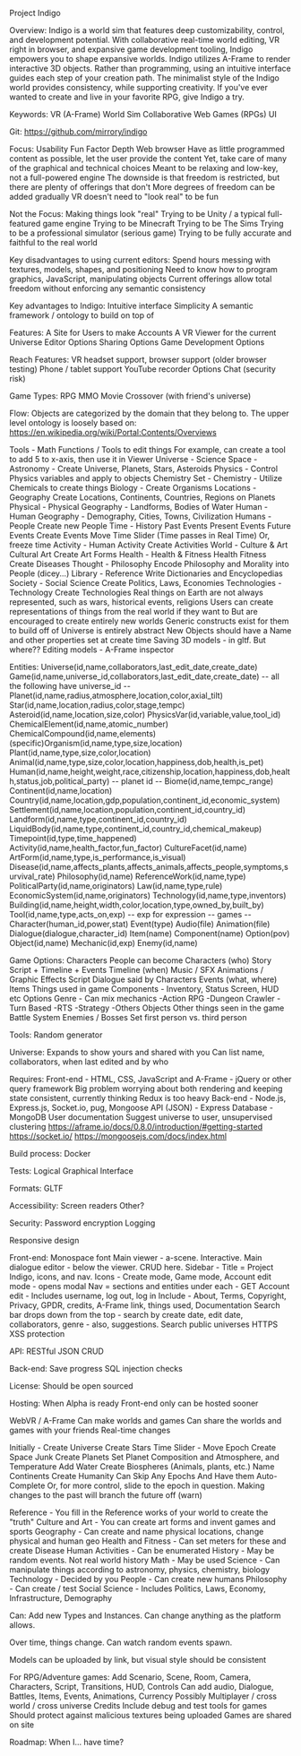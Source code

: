 Project Indigo

Overview:
Indigo is a world sim that features deep customizability, control, and development potential.
With collaborative real-time world editing, VR right in browser, and expansive game development tooling, Indigo empowers you to shape expansive worlds.
Indigo utilizes A-Frame to render interactive 3D objects.
Rather than programming, using an intuitive interface guides each step of your creation path.
The minimalist style of the Indigo world provides consistency, while supporting creativity.
If you've ever wanted to create and live in your favorite RPG, give Indigo a try.

Keywords:
VR (A-Frame)
World Sim
Collaborative
Web
Games (RPGs)
UI

Git:
https://github.com/mirrory/indigo

Focus: 
Usability
Fun Factor
Depth
Web browser
Have as little programmed content as possible, let the user provide the content
Yet, take care of many of the graphical and technical choices
Meant to be relaxing and low-key, not a full-powered engine
The downside is that freedom is restricted, but there are plenty of offerings that don't
More degrees of freedom can be added gradually
VR doesn't need to "look real" to be fun

Not the Focus:
Making things look "real"
Trying to be Unity / a typical full-featured game engine
Trying to be Minecraft
Trying to be The Sims
Trying to be a professional simulator (serious game)
Trying to be fully accurate and faithful to the real world

Key disadvantages to using current editors:
Spend hours messing with textures, models, shapes, and positioning
Need to know how to program graphics, JavaScript, manipulating objects
Current offerings allow total freedom without enforcing any semantic consistency

Key advantages to Indigo:
Intuitive interface
Simplicity
A semantic framework / ontology to build on top of

Features:
A Site for Users to make Accounts
A VR Viewer for the current Universe
Editor Options
Sharing Options
Game Development Options

Reach Features:
VR headset support, browser support (older browser testing)
Phone / tablet support
YouTube recorder Options
Chat (security risk)

Game Types:
RPG
MMO
Movie
Crossover (with friend's universe)

Flow:
Objects are categorized by the domain that they belong to.
The upper level ontology is loosely based on:
https://en.wikipedia.org/wiki/Portal:Contents/Overviews

Tools - Math
	Functions / Tools to edit things
	For example, can create a tool to add 5 to x-axis, then use it in Viewer
Universe - Science
	Space - Astronomy - Create Universe, Planets, Stars, Asteroids
	Physics - Control Physics variables and apply to objects
	Chemistry Set - Chemistry - Utilize Chemicals to create things
	Biology - Create Organisms
Locations - Geography
	Create Locations, Continents, Countries, Regions on Planets
	Physical - Physical Geography - Landforms, Bodies of Water
	Human - Human Geography - Demography, Cities, Towns, Civilization
Humans - People
	Create new People
Time - History
	Past Events
	Present Events
	Future Events
	Create Events
	Move Time Slider (Time passes in Real Time)
	Or, freeze time
Activity - Human Activity
	Create Activities
World - Culture & Art
	Cultural
	Art
	Create Art Forms
Health - Health & Fitness
	Health 
	Fitness
	Create Diseases
Thought - Philosophy
	Encode Philosophy and Morality into People (dicey...)
Library - Reference
	Write Dictionaries and Encyclopedias
Society - Social Science
	Create Politics, Laws, Economies
Technologies - Technology
	Create Technologies
Real things on Earth are not always represented, such as wars, historical events, religions
Users can create representations of things from the real world if they want to
But are encouraged to create entirely new worlds
Generic constructs exist for them to build off of
Universe is entirely abstract
New Objects should have a Name and other properties set at create time
Saving 3D models - in gltf. But where??
Editing models - A-Frame inspector

Entities:
Universe(id,name,collaborators,last_edit_date,create_date)
Game(id,name,universe_id,collaborators,last_edit_date,create_date)
-- all the following have universe_id --
Planet(id,name,radius,atmosphere,location,color,axial_tilt)
Star(id,name,location,radius,color,stage,tempc)
Asteroid(id,name,location,size,color)
PhysicsVar(id,variable,value,tool_id)
ChemicalElement(id,name,atomic_number)
ChemicalCompound(id,name,elements)
(specific)Organism(id,name,type,size,location)
Plant(id,name,type,size,color,location)
Animal(id,name,type,size,color,location,happiness,dob,health,is_pet)
Human(id,name,height,weight,race,citizenship,location,happiness,dob,health,status,job,political_party)
-- planet id --
Biome(id,name,tempc_range)
Continent(id,name,location)
Country(id,name,location,gdp,population,continent_id,economic_system)
Settlement(id,name,location,population,continent_id,country_id)
Landform(id,name,type,continent_id,country_id)
LiquidBody(id,name,type,continent_id,country_id,chemical_makeup)
Timepoint(id,type,time_happened)
Activity(id,name,health_factor,fun_factor)
CultureFacet(id,name)
ArtForm(id,name,type,is_performance,is_visual)
Disease(id,name,affects_plants,affects_animals,affects_people,symptoms,survival_rate)
Philosophy(id,name)
ReferenceWork(id,name,type)
PoliticalParty(id,name,originators)
Law(id,name,type,rule)
EconomicSystem(id,name,originators)
Technology(id,name,type,inventors)
Building(id,name,height,width,color,location,type,owned_by,built_by)
Tool(id,name,type,acts_on,exp) -- exp for expression
-- games --
Character(human_id,power,stat)
Event(type)
Audio(file)
Animation(file)
Dialogue(dialogue,character_id)
Item(name)
Component(name)
Option(pov)
Object(id,name)
Mechanic(id,exp)
Enemy(id,name)

Game Options:
Characters
	People can become Characters (who)
Story	
	Script + Timeline + Events
Timeline
	(when)
Music / SFX
Animations / Graphic Effects
Script
	Dialogue said by Characters
Events
	(what, where)
Items
	Things used in game
Components - Inventory, Status Screen, HUD etc
Options
Genre - Can mix mechanics
	-Action RPG
	-Dungeon Crawler
	-Turn Based
	-RTS
	-Strategy
	-Others
Objects
	Other things seen in the game
Battle System
Enemies / Bosses
Set first person vs. third person

Tools:
Random generator

Universe:
Expands to show yours and shared with you
Can list name, collaborators, when last edited and by who

Requires:
Front-end - HTML, CSS, JavaScript and A-Frame - jQuery or other query framework
Big problem worrying about both rendering and keeping state consistent, currently thinking Redux is too heavy
Back-end - Node.js, Express.js, Socket.io, pug, Mongoose
API (JSON) - Express
Database - MongoDB
User documentation
Suggest universe to user, unsupervised clustering
https://aframe.io/docs/0.8.0/introduction/#getting-started
https://socket.io/
https://mongoosejs.com/docs/index.html

Build process:
Docker

Tests:
Logical
Graphical
Interface

Formats:
GLTF

Accessibility:
Screen readers
Other?

Security:
Password encryption
Logging

Responsive design

Front-end:
Monospace font
Main viewer - a-scene. Interactive.
Main dialogue editor - below the viewer. CRUD here.
Sidebar - Title = Project Indigo, icons, and nav.
Icons - Create mode, Game mode, Account edit mode - opens modal
Nav = sections and entities under each - GET
Account edit - Includes username, log out, log in
Include - About, Terms, Copyright, Privacy, GPDR, credits, A-Frame link, things used, Documentation 
Search bar drops down from the top - search by create date, edit date, collaborators, genre - also, suggestions. Search public universes
HTTPS
XSS protection

API:
RESTful JSON
CRUD

Back-end:
Save progress
SQL injection checks

License:
Should be open sourced

Hosting: 
When Alpha is ready
Front-end only can be hosted sooner

WebVR / A-Frame
Can make worlds and games
Can share the worlds and games with your friends
Real-time changes

Initially - Create Universe
Create Stars
Time Slider - Move Epoch
Create Space Junk
Create Planets
Set Planet Composition and Atmosphere, and Temperature
Add Water
Create Biospheres (Animals, plants, etc.)
Name Continents
Create Humanity
Can Skip Any Epochs And Have them Auto-Complete
Or, for more control, slide to the epoch in question.
Making changes to the past will branch the future off (warn)

Reference - You fill in the Reference works of your world to create the "truth"
Culture and Art - You can create art forms and invent games and sports
Geography - Can create and name physical locations, change physical and human geo
Health and Fitness - Can set meters for these and create Disease
Human Activities - Can be enumerated
History - May be random events. Not real world history
Math - May be used
Science - Can manipulate things according to astronomy, physics, chemistry, biology
Technology - Decided by you
People - Can create new humans
Philosophy - Can create / test
Social Science - Includes Politics, Laws, Economy, Infrastructure, Demography

Can: Add new Types and Instances. Can change anything as the platform allows.

Over time, things change. Can watch random events spawn.

Models can be uploaded by link, but visual style should be consistent

For RPG/Adventure games:
Add Scenario, Scene, Room, Camera, Characters, Script, Transitions, HUD, Controls
Can add audio, Dialogue, Battles, Items, Events, Animations, Currency
Possibly Multiplayer / cross world / cross universe
Credits
Include debug and test tools for games
Should protect against malicious textures being uploaded
Games are shared on site

Roadmap:
When I... have time?
